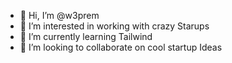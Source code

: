 - 👋 Hi, I’m @w3prem
- 👀 I’m interested in working with crazy Starups
- 🌱 I’m currently learning Tailwind
- 💞️ I’m looking to collaborate on cool startup Ideas

<!---
w3prem/w3prem is a ✨ special ✨ repository because its `README.md` (this file) appears on your GitHub profile.
You can click the Preview link to take a look at your changes.
--->
